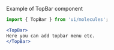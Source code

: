 Example of TopBar component
```jsx harmony
import { TopBar } from 'ui/molecules';

<TopBar>
Here you can add topbar menu etc.
</TopBar>
```